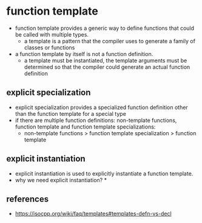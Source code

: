 # function template
* function template provides a generic way to define functions that could be called with multiple types.
    * a template is a pattern that the compiler uses to generate a family of classes or functions
* a function template by itself is not a function definition.
    * a template must be instantiated, the template arguments must be determined so that the compiler could generate an actual function definition

## explicit specialization
* explicit specialization provides a specialized function definition other than the function template for a special type
* if there are multiple function definitions: non-template functions, function template and function template specializations:
    * non-template functions > function template specialization > function template

## explicit instantiation
* explicit instantiation is used to explicitly instantiate a function template.
* why we need explicit instantiation?
    * 

## references
* https://isocpp.org/wiki/faq/templates#templates-defn-vs-decl
